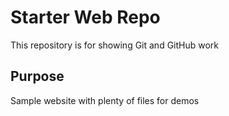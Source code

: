 # Starter Web Repo

This repository is for showing Git and GitHub work

## Purpose 

Sample website with plenty of files for demos